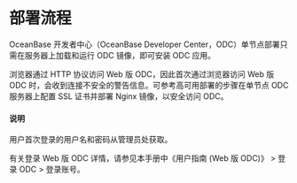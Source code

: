 部署流程 
=========================

OceanBase 开发者中心（OceanBase Developer Center，ODC）单节点部署只需在服务器上加载和运行 ODC 镜像，即可安装 ODC 应用。

浏览器通过 HTTP 协议访问 Web 版 ODC，因此首次通过浏览器访问 Web 版 ODC 时，会收到连接不安全的警告信息。可参考高可用部署的步骤在单节点 ODC 服务器上配置 SSL 证书并部署 Nginx 镜像，以安全访问 ODC。

<main id="notice" type='notice'>
   <h4>说明</h4>
   <p>用户首次登录的用户名和密码从管理员处获取。</p>
</main> 

  有关登录 Web 版 ODC 详情，请参见本手册中《用户指南 (Web 版 ODC)》 > 登录 ODC > 登录账号。
  



